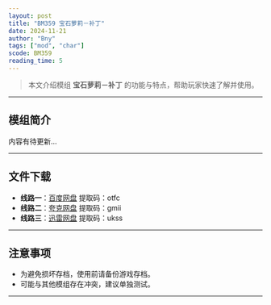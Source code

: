 ```yaml
---
layout: post
title: "BM359 宝石萝莉－补丁"
date: 2024-11-21
author: "Bny"
tags: ["mod", "char"]
scode: BM359
reading_time: 5
---
```


> 本文介绍模组 **宝石萝莉－补丁** 的功能与特点，帮助玩家快速了解并使用。

---

## 模组简介

内容有待更新...

---


## 文件下载
- **线路一**：[百度网盘](https://pan.baidu.com/s/1ftlx8JKKDwUViLuJl1Yu9g?pwd=otfc)  提取码：otfc  
- **线路二**：[夸克网盘](https://pan.quark.cn/s/3c9b8b542a23?pwd=gmii)  提取码：gmii  
- **线路三**：[迅雷网盘](https://pan.xunlei.com/s/VOCCbW-CS4iu4xk2rPgfRlYmA1?pwd=ukss)  提取码：ukss  

---

## 注意事项
- 为避免损坏存档，使用前请备份游戏存档。
- 可能与其他模组存在冲突，建议单独测试。

---


